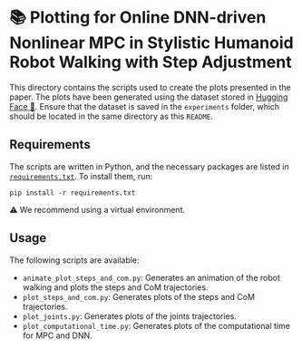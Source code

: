 # 📚 Plotting for Online DNN-driven Nonlinear MPC in Stylistic Humanoid Robot Walking with Step Adjustment

This directory contains the scripts used to create the plots presented in the paper. The plots have been generated using the dataset stored in [Hugging Face 🤗](https://huggingface.co/datasets/ami-iit/paper_romualdi_viceconte_2024_icra_dnn-mpc-walking_dataset). Ensure that the dataset is saved in the `experiments` folder, which should be located in the same directory as this `README`.

## Requirements
The scripts are written in Python, and the necessary packages are listed in [`requirements.txt`](./requirements.txt). To install them, run:
```console
pip install -r requirements.txt
```
⚠️ We recommend using a virtual environment.

## Usage
The following scripts are available:
- `animate_plot_steps_and_com.py`: Generates an animation of the robot walking and plots the steps and CoM trajectories.
- `plot_steps_and_com.py`: Generates plots of the steps and CoM trajectories.
- `plot_joints.py`: Generates plots of the joints trajectories.
- `plot_computational_time.py`: Generates plots of the computational time for MPC and DNN.
